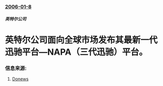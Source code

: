 ### [2006-01-8](/news/2006/01/8/index.md)

##### 英特尔公司
# 英特尔公司面向全球市场发布其最新一代迅驰平台—NAPA（三代迅驰）平台。




### 信息来源:

1. [Donews](http://home.donews.com/donews/article/8/89838.html)
